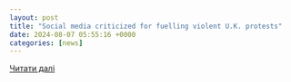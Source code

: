 ```yaml
---
layout: post
title: "Social media criticized for fuelling violent U.K. protests"
date: 2024-08-07 05:55:16 +0000
categories: [news]
---
```


[Читати далі](https://www.cbc.ca/player/play/video/9.6473240)
